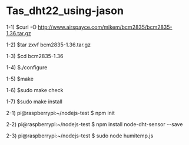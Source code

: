 # Tas_dht22_using-jason

1-1) $curl -O http://www.airspayce.com/mikem/bcm2835/bcm2835-1.36.tar.gz

1-2) $tar zxvf bcm2835-1.36.tar.gz

1-3) $cd bcm2835-1.36

1-4) $./configure

1-5) $make

1-6) $sudo make check

1-7) $sudo make install

2-1) pi@raspberrypi:~/nodejs-test $ npm init

2-2) pi@raspberrypi:~/nodejs-test $ npm install node-dht-sensor --save

2-3) pi@raspberrypi:~/nodejs-test $ sudo node humitemp.js
